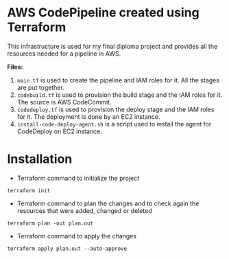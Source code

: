 # AWS CodePipeline created using Terraform 
This infrastructure is used for my final diploma project and provides all the resources needed for a pipeline in AWS.

**Files:**
1. `main.tf` is used to create the pipeline and IAM roles for it. All the stages are put together.
2. `codebuild.tf` is used to provision the build stage and the IAM roles for it. The source is AWS CodeCommit.
3. `codedeploy.tf` is used to provision the deploy stage and the IAM roles for it. The deployment is done by an EC2 instance.
4. `install-code-deploy-agent.sh` is a script used to install the agent for CodeDeploy on EC2 instance.

# Installation
- Terraform command to initialize the project
```
terraform init
```
* Terraform command to plan the changes and to check again the resources that were added, changed or deleted
```
terraform plan -out plan.out
```
- Terraform command to apply the changes
```
terraform apply plan.out --auto-approve
```
